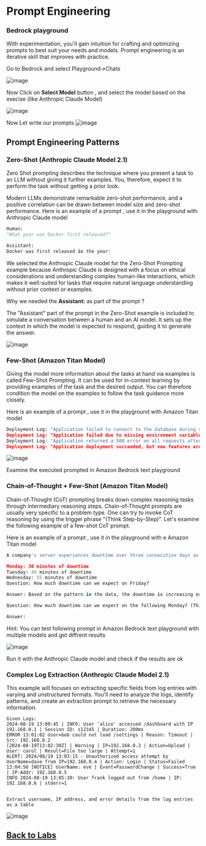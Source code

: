 # Prompt Engineering

### Bedrock playground

With experimentation, you'll gain intuition for crafting and optimizing prompts to best suit your needs and models. Prompt engineering is an iterative skill that improves with practice.


Go to Bedrock and select Playground->Chats

   ![image](prompt_intro/images/playgrounds.png)


Now Click on **Select Model** button , and select the model based on the execise 
(like Anthropic Claude Model)

   ![image](prompt_intro/images/playground_select_model.png)


Now Let write our prompts 
   ![image](prompt_intro/images/write_prompt.png)



## Prompt Engineering Patterns

### Zero-Shot (Anthropic Claude Model 2.1)

Zero Shot prompting describes the technique where you present a task to an LLM without giving it further examples. You, therefore, expect it to perform the task without getting a prior look.

Modern LLMs demonstrate remarkable zero-shot performance, and a positive correlation can be drawn between model size and zero-shot performance.
Here is an example of a prompt , use it in the playground with Anthropic Claude model

```python
Human:
"What year was Docker first released?"

Assistant:
Docker was first released in the year:

```

We selected the Anthropic Claude model for the Zero-Shot Prompting example because Anthropic Claude is designed with a focus on ethical considerations and understanding complex human-like interactions, which makes it well-suited for tasks that require natural language understanding without prior context or examples.

Why we needed the **Assistant:** as part of the prompt ? 

The "Assistant" part of the prompt in the Zero-Shot example is included to simulate a conversation between a human and an AI model. It sets up the context in which the model is expected to respond, guiding it to generate the answer.


![image](prompt_intro/images/prompt1.png)


### Few-Shot (Amazon Titan Model)

Giving the model more information about the tasks at hand via examples is called Few-Shot Prompting. It can be used for in-context learning by providing examples of the task and the desired output. You can therefore condition the model on the examples to follow the task guidance more closely.

Here is an example of a prompt , use it in the playground with Amazon Titan model

```python
Deployment Log: "Application failed to connect to the database during startup.”: Issue: Database Connection Error
Deployment Log: "Application failed due to missing environment variables.”: Issue: Configuration Error
Deployment Log: "Application returned a 500 error on all requests after deployment.”: Issue: Server-Side Application Error
Deployment Log: "Application deployment succeeded, but new features are not visible to users.”: Issue:
```

![image](prompt_intro/images/prompt2.png)


Examine the executed prompted in Amazon Bedrock text playground


### Chain-of-Thought + Few-Shot (Amazon Titan Model)

Chain-of-Thought (CoT) prompting breaks down complex reasoning tasks through intermediary reasoning steps. Chain-of-Thought prompts are usually very specific to a problem type. One can try to invoke CoT reasoning by using the trigger phrase "(Think Step-by-Step)". Let's examine the following example of a few-shot CoT prompt.

Here is an example of a prompt , use it in the playground with e Amazon Titan model

```python
A company's server experiences downtime over three consecutive days as follows:

Monday: 30 minutes of downtime
Tuesday: 40 minutes of downtime
Wednesday: 55 minutes of downtime
Question: How much downtime can we expect on Friday?

Answer: Based on the pattern in the data, the downtime is increasing each day by 10 minutes on Tuesday and by 15 minutes on Wednesday. If this trend continues, we might expect an increase of 20 minutes on Thursday, resulting in 75 minutes of downtime. Extending this trend, Friday’s downtime could increase by 25 minutes, leading to an estimated downtime of 100 minutes.

Question: How much downtime can we expect on the following Monday? (Think Step-by-Step)

Answer:
```

Hint: You can test following prompt in Amazon Bedrock text playground with multiple models and get diffrent results


![image](prompt_intro/images/prompt3_results.png)


Run it with the Anthropic Claude model and check if the results are ok



### Complex Log Extraction (Anthropic Claude Model 2.1)

This example will focuses on extracting specific fields from log entries with varying and unstructured formats. You'll need to analyze the logs, identify patterns, and create an extraction prompt to retrieve the necessary information.

```plaintext
Given Logs:
2024-08-19 13:00:45 | INFO: User 'alice' accessed /dashboard with IP 192.168.0.1 | Session ID: s12345 | Duration: 200ms
ERROR 13:01:02 User=bob could not load /settings | Reason: Timeout | Src: 192.168.0.2
[2024-08-19T13:02:30Z] | Warning | IP=192.168.0.3 | Action=Upload | User: carol | Result=File too large | Attempt=1
ALERT: 2024/08/19 13:03:15 - Unauthorized access attempt by UserName=dave from IP=192.168.0.4 | Action: Login | Status=Failed
13:04:50 [NOTICE] UserName: eve | Event=PasswordChange | Success=True | IP-Addr: 192.168.0.5
INFO 2024-08-19 13:05:30: User frank logged out from /home | IP: 192.168.0.6 | stderr=1


Extract username, IP address, and error details from the log entries as a table

```

![image](prompt_intro/images/log_extraction.png)


## [Back to Labs](https://github.com/TeraSky-OSS/aws-bedrock-llm-workshop/tree/main?tab=readme-ov-file#labs-overview)
